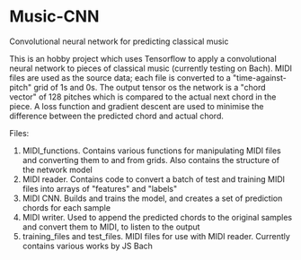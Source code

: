 # Music-CNN
Convolutional neural network for predicting classical music

This is an hobby project which uses Tensorflow to apply a convolutional neural network to pieces of classical music (currently testing on Bach). MIDI files are used as the source data; each file is converted to a "time-against-pitch" grid of 1s and 0s. The output tensor os the network is a "chord vector" of 128 pitches which is compared to the actual next chord in the piece. A loss function and gradient descent are used to minimise the difference between the predicted chord and actual chord.

Files:

1. MIDI_functions. Contains various functions for manipulating MIDI files and converting them to and from grids. Also contains the structure of the network model
2. MIDI reader. Contains code to convert a batch of test and training MIDI files into arrays of "features" and "labels"
3. MIDI CNN. Builds and trains the model, and creates a set of prediction chords for each sample
4. MIDI writer. Used to append the predicted chords to the original samples and convert them to MIDI, to listen to the output
5. training_files and test_files. MIDI files for use with MIDI reader. Currently contains various works by JS Bach
